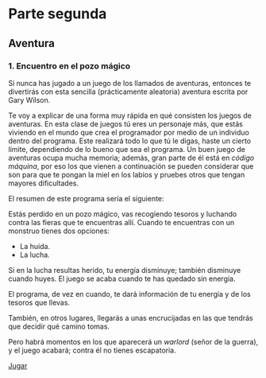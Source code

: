 # Parte segunda

## Aventura

### 1. Encuentro en el pozo mágico

Si nunca has jugado a un juego de los llamados de aventuras, entonces te divertirás con esta sencilla (prácticamente aleatoria) aventura escrita por Gary Wilson.

Te voy a explicar de una forma muy rápida en qué consisten los juegos de aventuras. En esta clase de juegos tú eres un personaje más, que estás viviendo en el mundo que crea el programador por medio de un individuo dentro del programa. Este realizará todo lo que tú le digas, haste un cierto límite, dependiendo de lo bueno que sea el programa. Un buen juego de aventuras ocupa mucha memoria; además, gran parte de él está en *código máquina*, por eso los que vienen a continuación se pueden considerar que son para que te pongan la miel en los labios y pruebes otros que tengan mayores dificultades.

El resumen de este programa sería el siguiente:

Estás perdido en un pozo mágico, vas recogiendo tesoros y luchando contra las fieras que te encuentras allí. Cuando te encuentras con un monstruo tienes dos opciones:

* La huida.
* La lucha.

Si en la lucha resultas herido, tu energía disminuye; también disminuye cuando huyes. El juego se acaba cuando te has quedado sin energía.

El programa, de vez en cuando, te dará información de tu energía y de los tesoros que llevas.

También, en otros lugares, llegarás a unas encrucijadas en las que tendrás que decidir qué camino tomas.

Pero habrá momentos en los que aparecerá un *warlord* (señor de la guerra), y el juego acabará; contra él no tienes escapatoria.

[Jugar](http://torinak.com/qaop#l=https://raw.githubusercontent.com/carlosparamio/elgjs-hartnell/master/2-01/pozomagico.tap)
